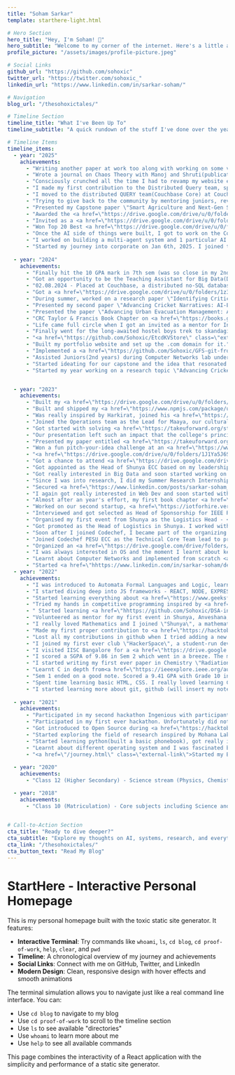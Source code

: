 ```yaml
---
title: "Soham Sarkar"
template: starthere-light.html

# Hero Section
hero_title: "Hey, I'm Soham! 👋"
hero_subtitle: "Welcome to my corner of the internet. Here's a little about my journey so far."
profile_picture: "/assets/images/profile-picture.jpeg"

# Social Links
github_url: "https://github.com/sohoxic"
twitter_url: "https://twitter.com/sohoxic_"
linkedin_url: "https://www.linkedin.com/in/sarkar-soham/"

# Navigation
blog_url: "/thesohoxictales/"

# Timeline Section
timeline_title: "What I've Been Up To"
timeline_subtitle: "A quick rundown of the stuff I've done over the years - my proof of work!"

# Timeline Items
timeline_items:
  - year: "2025"
    achievements:
      - "Writing another paper at work too along with working on some very interesting features in N1QL query."
      - "Wrote a journal on Chaos Theory with Manoj and Shruti(publication in progress) under <a href=\"https://scholar.google.com/citations?user=2satV70AAAAJ&hl=en\" class=\"external-link\"> Sudeepa ma'am <svg width=\"12\" height=\"12\" viewBox=\"0 0 24 24\" fill=\"none\" stroke=\"currentColor\" stroke-width=\"2\"><path d=\"M18 13v6a2 2 0 01-2 2H5a2 2 0 01-2-2V8a2 2 0 012-2h6M15 3h6v6M10 14L21 3\"/></svg></a>." 
      - "Consciously crunched all the time I had to revamp my website entirely, took initiative at work to document a \"GETTING STARTED WITH QUERY\" confluence page in order to help any newcomers joining to the query team because I faced challenges and felt the need for an extentive documentation."
      - "I made my first contribution to the Distributed Query team, spent almost 13-14 hours a day for a week trying to read/learn everything about the Distributed query engine, revisiting concepts from Automata and getting used to Golang and our codebase, doing anything everything to make it happen."
      - "I moved to the distributed QUERY team(Couchbase Core) at Couchbase. I was finally living the dream of almost every engineer interested in Systems, working on the query engine at a Database Company! I made it here, the feeling is surreal."
      - "Trying to give back to the community by mentoring juniors, reviewing resumes as placement season started. Last year around this time, I really felt the need for such mentorship but I couldn't find much help and paved my way on my own, that's when I decided to mentor as many as possible during their placement seasons."
      - "Presented my Capstone paper \"Smart Agriculture and Next-Gen Sustainability: Harnessing Big Data and Machine Learning for Carbon Sequestration Prediction with Blockchain-Powered Carbon Credit Trading\" at <a href=\"https://ict4sd.org/\" class=\"external-link\"> ICT4SD<svg width=\"12\" height=\"12\" viewBox=\"0 0 24 24\" fill=\"none\" stroke=\"currentColor\" stroke-width=\"2\"><path d=\"M18 13v6a2 2 0 01-2 2H5a2 2 0 01-2-2V8a2 2 0 012-2h6M15 3h6v6M10 14L21 3\"/></svg></a>."
      - "Awarded the <a href=\"https://drive.google.com/drive/u/0/folders/1oGZbwGbcurJIsEOc68cK-Tdrc3QeShaX\" class=\"external-link\"> Immense contribution to the Department, B.Tech 2021-2025 <svg width=\"12\" height=\"12\" viewBox=\"0 0 24 24\" fill=\"none\" stroke=\"currentColor\" stroke-width=\"2\"><path d=\"M18 13v6a2 2 0 01-2 2H5a2 2 0 01-2-2V8a2 2 0 012-2h6M15 3h6v6M10 14L21 3\"/></svg></a>. Collecting this award from <a href=\"https://scholar.google.com/citations?user=q-f3CEoAAAAJ&hl=en\" class=\"external-link\"> Arti ma'am <svg width=\"12\" height=\"12\" viewBox=\"0 0 24 24\" fill=\"none\" stroke=\"currentColor\" stroke-width=\"2\"><path d=\"M18 13v6a2 2 0 01-2 2H5a2 2 0 01-2-2V8a2 2 0 012-2h6M15 3h6v6M10 14L21 3\"/></svg></a> was one of the best things that happened in college. She has been my mentor and she's just amazing."
      - "Invited as a <a href=\"https://drive.google.com/drive/u/0/folders/1Hlu3Dw7yUoZKJ_rDWOQMaYmgj58NmmSM\" class=\"external-link\"> REVIEWER <svg width=\"12\" height=\"12\" viewBox=\"0 0 24 24\" fill=\"none\" stroke=\"currentColor\" stroke-width=\"2\"><path d=\"M18 13v6a2 2 0 01-2 2H5a2 2 0 01-2-2V8a2 2 0 012-2h6M15 3h6v6M10 14L21 3\"/></svg></a> for the International Conference on Computational Complexity and Intelligent Algorithms (IC3IA2025)."
      - "Won Top 20 Best <a href=\"https://drive.google.com/drive/u/0/folders/1LPf6gjDi4FOy-llIJIPneWLso1DYUpkI\" class=\"external-link\"> Capstone team <svg width=\"12\" height=\"12\" viewBox=\"0 0 24 24\" fill=\"none\" stroke=\"currentColor\" stroke-width=\"2\"><path d=\"M18 13v6a2 2 0 01-2 2H5a2 2 0 01-2-2V8a2 2 0 012-2h6M15 3h6v6M10 14L21 3\"/></svg></a>."
      - "Once the AI side of things were built, I got to work on the Control Plane of the database in order to integrate our project with the db. The coolest part was probably doind the build of the couchbase locally. I was actually building/working on the concepts which I used to be extremely interested in my Database and Big Data classes."
      - "I worked on building a multi-agent system and 1 particular AI Service(can't talk much about it until GA) under  <a href=\"https://www.linkedin.com/in/santosh-hegde-cb/\" class=\"external-link\"> Santosh Hedge<svg width=\"12\" height=\"12\" viewBox=\"0 0 24 24\" fill=\"none\" stroke=\"currentColor\" stroke-width=\"2\"><path d=\"M18 13v6a2 2 0 01-2 2H5a2 2 0 01-2-2V8a2 2 0 012-2h6M15 3h6v6M10 14L21 3\"/></svg></a>."
      - "Started my journey into corporate on Jan 6th, 2025. I joined the AI Team at <a href=\"https://www.couchbase.com/\" class=\"external-link\"> Couchbase<svg width=\"12\" height=\"12\" viewBox=\"0 0 24 24\" fill=\"none\" stroke=\"currentColor\" stroke-width=\"2\"><path d=\"M18 13v6a2 2 0 01-2 2H5a2 2 0 01-2-2V8a2 2 0 012-2h6M15 3h6v6M10 14L21 3\"/></svg></a>, a distributed no-SQL database company built for high performance/heavy workloads including AI workloads."
  
  - year: "2024"
    achievements:
      - "Finally hit the 10 GPA mark in 7th sem (was so close in my 2nd sem too but missed by 0.14)."
      - "Got an opportunity to be the Teaching Assistant for Big Data(Dist Sys) for the 3rd year students at PES University. This was a extremely skewed role and making it here was one of the most amazing feeling! (My Unfair advantage - Assignments and projects are extremely tough but I was one of the few in campus to solve everything without ever being plagiarised.)"
      - "02.08.2024 - Placed at Couchbase, a distributed no-SQL database company. This was everything I wanted, the only company I targetted to get in for more than a year, to explore systems specially distributed systems and the best thing that could happen was me working in a distributed database company. For any core systems guy, this is the dream place to be and to be very honest I couldn't imagine after I made it to the final round. Hands shivering, couldn't talk. The next morning I woke up not believing myself that I was placed."
      - "Got a <a href=\"https://drive.google.com/drive/u/0/folders/1z3w2MxLoaX_d91rVqDP0FRcpvucg83hk\" class=\"external-link\"> Summer Research Internship <svg width=\"12\" height=\"12\" viewBox=\"0 0 24 24\" fill=\"none\" stroke=\"currentColor\" stroke-width=\"2\"><path d=\"M18 13v6a2 2 0 01-2 2H5a2 2 0 01-2-2V8a2 2 0 012-2h6M15 3h6v6M10 14L21 3\"/></svg></a> at Indian Institute of Science (IISc) under <a href=\"https://mgmt.iisc.ac.in/shashi-jain/\" class=\"external-link\"> Dr. Shashi Jain <svg width=\"12\" height=\"12\" viewBox=\"0 0 24 24\" fill=\"none\" stroke=\"currentColor\" stroke-width=\"2\"><path d=\"M18 13v6a2 2 0 01-2 2H5a2 2 0 01-2-2V8a2 2 0 012-2h6M15 3h6v6M10 14L21 3\"/></svg></a> to work on Project Saathi: Empowering Rural Finance with Equitable Artificial Intelligence (AI), funded by the Gates Foundation. If somebody told the 19 year old me visiting IISC campus for the first time that I'd somebody get the opportunity to do research here, I wouldn't believe them. Dreams do come true!"
      - "During summer, worked on a research paper \"Identifying Critical Nodes in Complex Networks: A Study of Iterative Algorithms with 6LoWPAN RPL-powered Cooja\" taking up a special course on Contiki OS and presented it at ICTCS in December 2024."
      - "Presented my second paper \"Advancing Cricket Narratives: AI-Enhanced Advanced Journaling in the IPL Using Language Models\" at  IEEE CONECCT, Indian Institute of Science (IISc) Bangalore along with <a href=\"https://saiyashwanth.tech/\" class=\"external-link\"> Sai Yashwanth <svg width=\"12\" height=\"12\" viewBox=\"0 0 24 24\" fill=\"none\" stroke=\"currentColor\" stroke-width=\"2\"><path d=\"M18 13v6a2 2 0 01-2 2H5a2 2 0 01-2-2V8a2 2 0 012-2h6M15 3h6v6M10 14L21 3\"/></svg></a>."
      - "Presented the paper \"Advancing Urban Evacuation Management: A Real-Time, Adaptive Model Leveraging Cloud-Enabled Big Data and IoT Surveillance\" at  IEEE CONIT, 2024, along with <a href=\"https://sarthakskumar.com/\" class=\"external-link\"> Sarthak S Kumar <svg width=\"12\" height=\"12\" viewBox=\"0 0 24 24\" fill=\"none\" stroke=\"currentColor\" stroke-width=\"2\"><path d=\"M18 13v6a2 2 0 01-2 2H5a2 2 0 01-2-2V8a2 2 0 012-2h6M15 3h6v6M10 14L21 3\"/></svg></a> and guided by <a href=\"https://scholar.google.com/citations?user=7q3inAcAAAAJ&hl=en\" class=\"external-link\"> Animesh <svg width=\"12\" height=\"12\" viewBox=\"0 0 24 24\" fill=\"none\" stroke=\"currentColor\" stroke-width=\"2\"><path d=\"M18 13v6a2 2 0 01-2 2H5a2 2 0 01-2-2V8a2 2 0 012-2h6M15 3h6v6M10 14L21 3\"/></svg></a> sir."
      - "CRC Taylor & Francis Book Chapter on <a href=\"https://books.google.co.za/books?hl=en&lr=&id=C7M1EQAAQBAJ&oi=fnd&pg=PA169&ots=ebikooUVmS&sig=8zlLNO7jjHDZ4h5z2A_4iys2UT4&redir_esc=y#v=onepage&q&f=false\" class=\"external-link\"> 2D Nanomaterials for removal of gaseous air contaminants <svg width=\"12\" height=\"12\" viewBox=\"0 0 24 24\" fill=\"none\" stroke=\"currentColor\" stroke-width=\"2\"><path d=\"M18 13v6a2 2 0 01-2 2H5a2 2 0 01-2-2V8a2 2 0 012-2h6M15 3h6v6M10 14L21 3\"/></svg></a> finally came out."
      - "Life came full circle when I got an invited as a mentor for Ingenious, the flagship hackathon of PES university."
      - "Finally went for the long-awaited hostel boys trek to skandagiri, with our hostel being so strict we could manage to rent a few cars at mid-night and drive till the base of skandagiri, and though I was really tired mid-way and felt like giving up on the trek but my friends, they just pushed me to make it to the top and scream at the top of our voices, take shirtless pictures at the hill top."
      - "<a href=\"https://github.com/Sohoxic/EtcdKVStore\" class=\"external-link\"> Built a key-value store <svg width=\"12\" height=\"12\" viewBox=\"0 0 24 24\" fill=\"none\" stroke=\"currentColor\" stroke-width=\"2\"><path d=\"M18 13v6a2 2 0 01-2 2H5a2 2 0 01-2-2V8a2 2 0 012-2h6M15 3h6v6M10 14L21 3\"/></svg></a> using etcd for Cloud project."
      - "Built my portfolio website and set up the .com domain for it."
      - "Implemented a <a href=\"https://github.com/Sohoxic/GFS-git-from-scratch\" class=\"external-link\"> Version Control System <svg width=\"12\" height=\"12\" viewBox=\"0 0 24 24\" fill=\"none\" stroke=\"currentColor\" stroke-width=\"2\"><path d=\"M18 13v6a2 2 0 01-2 2H5a2 2 0 01-2-2V8a2 2 0 012-2h6M15 3h6v6M10 14L21 3\"/></svg></a> from scratch with features including repository setup, commits, and pushes to GitHub and had a really cool learning experience about Git internals (blobs, trees, commits etc.). "
      - "Assisted Juniors(2nd years) during Computer Networks lab under <a href=\"https://scholar.google.com/citations?user=7q3inAcAAAAJ&hl=en\" class=\"external-link\"> Animesh <svg width=\"12\" height=\"12\" viewBox=\"0 0 24 24\" fill=\"none\" stroke=\"currentColor\" stroke-width=\"2\"><path d=\"M18 13v6a2 2 0 01-2 2H5a2 2 0 01-2-2V8a2 2 0 012-2h6M15 3h6v6M10 14L21 3\"/></svg></a> sir."
      - "Started ideating for our capstone and the idea that resonated with my previous research works in chemistry was tackling with the amount of carbon dioxide content in the atmosphere and reducing the atmospheric pollution which leads towards a more greener and safer environment for people to live and breath in. <a href=\"https://www.canva.com/design/DAF_BuQnMi0/dcFTAOK9_mSfTI6RtXezMQ/edit?utm_content=DAF_BuQnMi0&utm_campaign=designshare&utm_medium=link2&utm_source=sharebutton\" class=\"external-link\"> Our idea <svg width=\"12\" height=\"12\" viewBox=\"0 0 24 24\" fill=\"none\" stroke=\"currentColor\" stroke-width=\"2\"><path d=\"M18 13v6a2 2 0 01-2 2H5a2 2 0 01-2-2V8a2 2 0 012-2h6M15 3h6v6M10 14L21 3\"/></svg></a> was to use machine learning and blockchain to enhance carbon sequestration and enable transparent carbon credit trading between farmers and industrialists for a sustainable, economically viable future."
      - "Started my year working on a research topic \"Advancing Cricket Narratives: AI-Enhanced Advanced Journaling in the IPL Using Language Models\" along with <a href=\"https://saiyashwanth.tech/\" class=\"external-link\"> Sai Yashwanth <svg width=\"12\" height=\"12\" viewBox=\"0 0 24 24\" fill=\"none\" stroke=\"currentColor\" stroke-width=\"2\"><path d=\"M18 13v6a2 2 0 01-2 2H5a2 2 0 01-2-2V8a2 2 0 012-2h6M15 3h6v6M10 14L21 3\"/></svg></a>"


  - year: "2023"
    achievements:
      - "Built my <a href=\"https://drive.google.com/drive/u/0/folders/1LPf6gjDi4FOy-llIJIPneWLso1DYUpkI\" class=\"external-link\"> Capstone team <svg width=\"12\" height=\"12\" viewBox=\"0 0 24 24\" fill=\"none\" stroke=\"currentColor\" stroke-width=\"2\"><path d=\"M18 13v6a2 2 0 01-2 2H5a2 2 0 01-2-2V8a2 2 0 012-2h6M15 3h6v6M10 14L21 3\"/></svg></a> with Aditya Poddar, Ananya Hegde and Shravya Reddy. We were really determined to work under Animesh sir, and it's not easy getting him as the guide for Capstone because almost the entire college would want to work under him. We had proved ourselves to be worth taking the risk and having us under him."
      - "Built and shipped my <a href=\"https://www.npmjs.com/package/use-formflow\" class=\"external-link\"> first npm package(use-formflow) <svg width=\"12\" height=\"12\" viewBox=\"0 0 24 24\" fill=\"none\" stroke=\"currentColor\" stroke-width=\"2\"><path d=\"M18 13v6a2 2 0 01-2 2H5a2 2 0 01-2-2V8a2 2 0 012-2h6M15 3h6v6M10 14L21 3\"/></svg></a> from scratch during my week-ends. It is a custom hook that provides an abstraction for managing form states, validation, and submissions. It simplifies the process of handling form inputs and reduces boilerplate for developers." 
      - "Was really inspired by Harkirat, joined his <a href=\"https://100xdevs.com/\" class=\"external-link\"> cohort <svg width=\"12\" height=\"12\" viewBox=\"0 0 24 24\" fill=\"none\" stroke=\"currentColor\" stroke-width=\"2\"><path d=\"M18 13v6a2 2 0 01-2 2H5a2 2 0 01-2-2V8a2 2 0 012-2h6M15 3h6v6M10 14L21 3\"/></svg></a> and that's one of the best investments I've done till date. Learnt everything about the web, how the internet works, docker, deploying applications etc. Learnt about Design Patterns and implemented that while I built <a href=\"https://github.com/Sohoxic/One-Stop-Shop\" class=\"external-link\"> One-Stop-Shop <svg width=\"12\" height=\"12\" viewBox=\"0 0 24 24\" fill=\"none\" stroke=\"currentColor\" stroke-width=\"2\"><path d=\"M18 13v6a2 2 0 01-2 2H5a2 2 0 01-2-2V8a2 2 0 012-2h6M15 3h6v6M10 14L21 3\"/></svg></a>, a full-stack application ." 
      - "Joined the Operations team as the Lead for Maaya, our cultural fest but soon dropped out due to clash of timings and events with Shunya and my integrity did not allow me to just hold a position without working hard for it, I still kept supporting the team from the backend."
      - "Got started with solving <a href=\"https://takeuforward.org/strivers-a2z-dsa-course/strivers-a2z-dsa-course-sheet-2/\" class=\"external-link\"> Striver's A2Z sheet <svg width=\"12\" height=\"12\" viewBox=\"0 0 24 24\" fill=\"none\" stroke=\"currentColor\" stroke-width=\"2\"><path d=\"M18 13v6a2 2 0 01-2 2H5a2 2 0 01-2-2V8a2 2 0 012-2h6M15 3h6v6M10 14L21 3\"/></svg></a> for DSA."
      - "Our presentation left such an impact that the college's principal requested me to give a talk to the 3rd and 4th-year students. I was more than happy to share my insights on opensource, and in-depth about version control systems, and also provide guidance on building a strong LinkedIn profile and networking with professionals worldwide."
      - "Presented my paper entitled <a href=\"https://takeuforward.org/strivers-a2z-dsa-course/strivers-a2z-dsa-course-sheet-2/\" class=\"external-link\"> Enhancing Electromagnetic Compatibility with Polyaniline using MnO2 <svg width=\"12\" height=\"12\" viewBox=\"0 0 24 24\" fill=\"none\" stroke=\"currentColor\" stroke-width=\"2\"><path d=\"M18 13v6a2 2 0 01-2 2H5a2 2 0 01-2-2V8a2 2 0 012-2h6M15 3h6v6M10 14L21 3\"/></svg></a> National Conference On Recent Trends in Smart Materials (NCRTSM) at King's College, Tamil Nadu.  What made this experience even more special is that I was the only undergraduate student presenting amongst a group of accomplished PhD students."
      - "Won a fun pitch-your-idea challenge at an <a href=\"https://www.linkedin.com/posts/sarkar-soham_talktomeabout-speednetworking-group-activity-7103623782728105985-9INM?utm_source=share&utm_medium=member_desktop&rcm=ACoAADecRt4BzWqZFw-pNrYYgZ7VoI0NBujCCH8\" class=\"external-link\"> an invite-only meetup <svg width=\"12\" height=\"12\" viewBox=\"0 0 24 24\" fill=\"none\" stroke=\"currentColor\" stroke-width=\"2\"><path d=\"M18 13v6a2 2 0 01-2 2H5a2 2 0 01-2-2V8a2 2 0 012-2h6M15 3h6v6M10 14L21 3\"/></svg></a> organized by Bluelearn, an edtech and social learning startup valued at ₹86.4 Cr. I got to meet a lot of high-agency people, including Bluelearn’s founders, Harish and Shreyans!."
      - "<a href=\"https://drive.google.com/drive/u/0/folders/1J1Ya5J6SM9qSk6TajV9Q5vN9uygGHemb\" class=\"external-link\"> Visited the data center <svg width=\"12\" height=\"12\" viewBox=\"0 0 24 24\" fill=\"none\" stroke=\"currentColor\" stroke-width=\"2\"><path d=\"M18 13v6a2 2 0 01-2 2H5a2 2 0 01-2-2V8a2 2 0 012-2h6M15 3h6v6M10 14L21 3\"/></svg></a> at NetApp's Hoody campus in Bangalore. When I was learning about databases, I was really fascinated to once visit a data centers. Uff this was such an experience."
      - "Got a chance to attend <a href=\"https://drive.google.com/drive/u/0/folders/11qupJNo0LyT4P7KVYRzWPL2sRNvh8OZf\" class=\"external-link\"> the MITC Engineering Confluence 2023 <svg width=\"12\" height=\"12\" viewBox=\"0 0 24 24\" fill=\"none\" stroke=\"currentColor\" stroke-width=\"2\"><path d=\"M18 13v6a2 2 0 01-2 2H5a2 2 0 01-2-2V8a2 2 0 012-2h6M15 3h6v6M10 14L21 3\"/></svg></a>, where I had the privilege of visiting Moog Aircraft, a globally renowned company specializing in precision control components and systems."
      - "Got appointed as the Head of Shunya ECC based on my leadership skills, which include taking ownership of work, giving people due diligence, being reliable and also based on my performance in the team(from being an unknown club to being one of the most popular clubs on EC campus, what started from a 5-7 member team had grown to over a hundred member team)."
      - "Got really interested in Big Data and soon started working on the paper \"Advancing Urban Evacuation Management: A Real-Time, Adaptive Model Leveraging Cloud-Enabled Big Data and IoT Surveillance\" along with <a href=\"https://sarthakskumar.com/\" class=\"external-link\"> Sarthak S Kumar <svg width=\"12\" height=\"12\" viewBox=\"0 0 24 24\" fill=\"none\" stroke=\"currentColor\" stroke-width=\"2\"><path d=\"M18 13v6a2 2 0 01-2 2H5a2 2 0 01-2-2V8a2 2 0 012-2h6M15 3h6v6M10 14L21 3\"/></svg></a> under <a href=\"https://scholar.google.com/citations?user=7q3inAcAAAAJ&hl=en\" class=\"external-link\"> Animesh <svg width=\"12\" height=\"12\" viewBox=\"0 0 24 24\" fill=\"none\" stroke=\"currentColor\" stroke-width=\"2\"><path d=\"M18 13v6a2 2 0 01-2 2H5a2 2 0 01-2-2V8a2 2 0 012-2h6M15 3h6v6M10 14L21 3\"/></svg></a> sir."
      - "Since I was into research, I did my Summer Research Internship at <a href=\"https://www.linkedin.com/company/starc-pesu/posts/?feedView=all\" class=\"external-link\"> Sports Technology And Analytics Research Centre(STARC) <svg width=\"12\" height=\"12\" viewBox=\"0 0 24 24\" fill=\"none\" stroke=\"currentColor\" stroke-width=\"2\"><path d=\"M18 13v6a2 2 0 01-2 2H5a2 2 0 01-2-2V8a2 2 0 012-2h6M15 3h6v6M10 14L21 3\"/></svg></a>, Bengaluru and worked on building Machine Learning models to analyse characteristics of ice hockey players and teams through the use of statistics and machine learning tools to understand the effects on their performance. I was exploring the field of Machine Learning too, trying my hands on anything everything and seeing that interests me the most."
      - "Secured <a href=\"https://www.linkedin.com/posts/sarkar-soham_greetings-everyone-i-am-thrilled-to-share-activity-7058738681615958016-MlEX?utm_source=share&utm_medium=member_desktop&rcm=ACoAADecRt4BzWqZFw-pNrYYgZ7VoI0NBujCCH8\" class=\"external-link\"> the 3rd position <svg width=\"12\" height=\"12\" viewBox=\"0 0 24 24\" fill=\"none\" stroke=\"currentColor\" stroke-width=\"2\"><path d=\"M18 13v6a2 2 0 01-2 2H5a2 2 0 01-2-2V8a2 2 0 012-2h6M15 3h6v6M10 14L21 3\"/></svg></a> in the flagship hackathon, Ingenious, organized by PES University, EC Campus. Finally getting the long awaited win. In 2021, we were in top 10 and won the most unique project award in our first year but could not make it to the top 3  and was really disheartened but we kept working and chasing our goal and here we were in 2023, winning the podium. I was really proud of myself."
      - "I again got really interested in Web Dev and soon started with  <a href=\"https://www.theodinproject.com/\" class=\"external-link\"> the Odin Project <svg width=\"12\" height=\"12\" viewBox=\"0 0 24 24\" fill=\"none\" stroke=\"currentColor\" stroke-width=\"2\"><path d=\"M18 13v6a2 2 0 01-2 2H5a2 2 0 01-2-2V8a2 2 0 012-2h6M15 3h6v6M10 14L21 3\"/></svg></a>. "
      - "Almost after an year's effort, my first book chapter <a href=\"https://books.google.co.za/books?hl=en&lr=&id=C7M1EQAAQBAJ&oi=fnd&pg=PA169&ots=ebikooUVmS&sig=8zlLNO7jjHDZ4h5z2A_4iys2UT4&redir_esc=y#v=onepage&q&f=false\" class=\"external-link\"> 2D Nanomaterials for removal of gaseous air contaminants <svg width=\"12\" height=\"12\" viewBox=\"0 0 24 24\" fill=\"none\" stroke=\"currentColor\" stroke-width=\"2\"><path d=\"M18 13v6a2 2 0 01-2 2H5a2 2 0 01-2-2V8a2 2 0 012-2h6M15 3h6v6M10 14L21 3\"/></svg></a> got accepted in the reputed TAYLOR AND FRANCIS."
      - "Worked on our second startup, <a href=\"https://iotforhire.vercel.app/\" class=\"external-link\"> IoTforHire <svg width=\"12\" height=\"12\" viewBox=\"0 0 24 24\" fill=\"none\" stroke=\"currentColor\" stroke-width=\"2\"><path d=\"M18 13v6a2 2 0 01-2 2H5a2 2 0 01-2-2V8a2 2 0 012-2h6M15 3h6v6M10 14L21 3\"/></svg></a>, where I led the complete tech execution—from choosing the right architecture and building the core system as the CTO. IoTforHire provided reliable IoT components to college students for rent with the convenience of on campus one-day delivery. We serviced 58 orders in just the first 10 days."
      - "Interviewed and got selected as Head of Sponsorship for IEEE RAS(Robotics and Automation Society)"
      - "Organised my first event from Shunya as the Logistics Head - <a href=\"https://drive.google.com/drive/folders/1rkOnMjpgRDvw_yGfsZKQ9UEcBpctV7vX\" class=\"external-link\"> Qubitrix <svg width=\"12\" height=\"12\" viewBox=\"0 0 24 24\" fill=\"none\" stroke=\"currentColor\" stroke-width=\"2\"><path d=\"M18 13v6a2 2 0 01-2 2H5a2 2 0 01-2-2V8a2 2 0 012-2h6M15 3h6v6M10 14L21 3\"/></svg></a>(10-hour ideathon), the flagship event."
      - "Got promoted as the Head of Logistics in Shunya. I worked with the club heads to prepare the budget and ensure all logistical arrangements for the event."
      - "Soon after I joined Codechef, I became part of the organizing team for a 2-hour coding challenge, where I helped plan and ensure smooth execution for all participants."
      - "Joined Codechef PESU ECC as the Technical Core Team lead to provide guidance and support to a team of tech enthusiasts in building and maintaining a website for a club."
      - "Organized an <a href=\"https://drive.google.com/drive/folders/1ih3GbMe3kx5goDi80I3AYcxs7zpYPeBy\" class=\"external-link\"> Outreach <svg width=\"12\" height=\"12\" viewBox=\"0 0 24 24\" fill=\"none\" stroke=\"currentColor\" stroke-width=\"2\"><path d=\"M18 13v6a2 2 0 01-2 2H5a2 2 0 01-2-2V8a2 2 0 012-2h6M15 3h6v6M10 14L21 3\"/></svg></a> program to visit a government-aided school Adopted under PES University in Bangalore to teach mathematics in a fun and interactive way. This was one of the best time I had during college."
      - "I was always interested in OS and the moment I learnt about kernels, I came back home from college and built <a href=\"https://github.com/Sohoxic/LinEx\" class=\"external-link\"> A simple Linux Kernel Module <svg width=\"12\" height=\"12\" viewBox=\"0 0 24 24\" fill=\"none\" stroke=\"currentColor\" stroke-width=\"2\"><path d=\"M18 13v6a2 2 0 01-2 2H5a2 2 0 01-2-2V8a2 2 0 012-2h6M15 3h6v6M10 14L21 3\"/></svg></a> that lists all the currently running processes in the system and their corresponding states (2024: I am glad to know a lot of peers and later juniors found this repository helpful)."
      - "Learnt about Computer Networks and implemented from scratch <a href=\"https://github.com/Sohoxic/Connectify\" class=\"external-link\"> A File Transfer Protocol (FTP) system <svg width=\"12\" height=\"12\" viewBox=\"0 0 24 24\" fill=\"none\" stroke=\"currentColor\" stroke-width=\"2\"><path d=\"M18 13v6a2 2 0 01-2 2H5a2 2 0 01-2-2V8a2 2 0 012-2h6M15 3h6v6M10 14L21 3\"/></svg></a> for file transfer between multiple clients and the server over a network."
      - "Started <a href=\"hhttps://www.linkedin.com/in/sarkar-soham/details/experience/1635530246610/single-media-viewer/?profileId=ACoAADecRt4BzWqZFw-pNrYYgZ7VoI0NBujCCH8\" class=\"external-link\"> internship in Marketing <svg width=\"12\" height=\"12\" viewBox=\"0 0 24 24\" fill=\"none\" stroke=\"currentColor\" stroke-width=\"2\"><path d=\"M18 13v6a2 2 0 01-2 2H5a2 2 0 01-2-2V8a2 2 0 012-2h6M15 3h6v6M10 14L21 3\"/></svg></a>  at My Captain, NSRCEL- IIM Bangalore Incubated Company"
  - year: "2022"
    achievements:
      - "I was introduced to Automata Formal Languages and Logic, learnt all about NFA, DFA, Regular grammer, Context Free grammer, and most importantly about Turing Machines and it excited me like nothing else before. This ignited in me the passion and love for systems. Scored 100/100 scaled down to 50/50 in mid terms and later got a perfect 10 pointer in AFLL."
      - "I started diving deep into JS frameworks - REACT, NODE, EXPRESS and built my own video streaming platform- <a href=\"https://playris.netlify.app/\" class=\"external-link\"> Playris <svg width=\"12\" height=\"12\" viewBox=\"0 0 24 24\" fill=\"none\" stroke=\"currentColor\" stroke-width=\"2\"><path d=\"M18 13v6a2 2 0 01-2 2H5a2 2 0 01-2-2V8a2 2 0 012-2h6M15 3h6v6M10 14L21 3\"/></svg></a>."
      - "Started learning everything about <a href=\"https://www.geeksforgeeks.org/courses/cpp-programming-basic-to-advanced\" class=\"external-link\"> Data Structures <svg width=\"12\" height=\"12\" viewBox=\"0 0 24 24\" fill=\"none\" stroke=\"currentColor\" stroke-width=\"2\"><path d=\"M18 13v6a2 2 0 01-2 2H5a2 2 0 01-2-2V8a2 2 0 012-2h6M15 3h6v6M10 14L21 3\"/></svg></a>(not problem solving but knowing core data structures, any every data structure that was there) in cpp in details."
      - "Tried my hands in competitive programming inspired by <a href=\"https://www.linkedin.com/in/yuvraj-sakshith-5005a421b/?originalSubdomain=in\" class=\"external-link\"> Yuvraj <svg width=\"12\" height=\"12\" viewBox=\"0 0 24 24\" fill=\"none\" stroke=\"currentColor\" stroke-width=\"2\"><path d=\"M18 13v6a2 2 0 01-2 2H5a2 2 0 01-2-2V8a2 2 0 012-2h6M15 3h6v6M10 14L21 3\"/></svg></a>. It really gave the adrenaline rush but didn't continue for long because I was more interested in building something."
      - " Started learning <a href=\"hhttps://github.com/Sohoxic/DSA-in-C\" class=\"external-link\"> Data Structures in C, <svg width=\"12\" height=\"12\" viewBox=\"0 0 24 24\" fill=\"none\" stroke=\"currentColor\" stroke-width=\"2\"><path d=\"M18 13v6a2 2 0 01-2 2H5a2 2 0 01-2-2V8a2 2 0 012-2h6M15 3h6v6M10 14L21 3\"/></svg></a>  although people hated C but I enjoyed writing code in C more than writing in python because Linux Kernel was written in C and I used to fancy Linux very much(I still do) plus the level of memory manipulation you can do in C, you can't do it to that extent in any other high level languages like python."
      - "Volunteered as mentor for my first event in Shunya, Anveshana, an ideathon where I mentored government school students."
      - "I really loved Mathematics and I joined \"Shunya\", a mathematics and research oriented club."
      - "Made my first proper contribution to <a href=\"https://hacktoberfest.com/\" class=\"external-link\"> Hacktoberfest <svg width=\"12\" height=\"12\" viewBox=\"0 0 24 24\" fill=\"none\" stroke=\"currentColor\" stroke-width=\"2\"><path d=\"M18 13v6a2 2 0 01-2 2H5a2 2 0 01-2-2V8a2 2 0 012-2h6M15 3h6v6M10 14L21 3\"/></svg></a>. I contributed to projects in IOT and Web Dev."
      - "Lost all my contributions in github when I tried adding a new email and removing my primary email(big blunder). Soon created my new account with my personal email id."
      - "I joined my first ever club \"HackerSpace\", a student-run developer community with an Open-Source wing at the start of my 3rd semester. <a href=\"https://\" class=\"external-link\"> Interesting Story on how I joined <svg width=\"12\" height=\"12\" viewBox=\"0 0 24 24\" fill=\"none\" stroke=\"currentColor\" stroke-width=\"2\"><path d=\"M18 13v6a2 2 0 01-2 2H5a2 2 0 01-2-2V8a2 2 0 012-2h6M15 3h6v6M10 14L21 3\"/></svg></a>."
      - "I visited IISC Bangalore for a <a href=\"https://drive.google.com/drive/folders/1rv5KzT-Jlc0Z-7G1itMC_mObkf_yv0NL\" class=\"external-link\"> Machine Learning workshop <svg width=\"12\" height=\"12\" viewBox=\"0 0 24 24\" fill=\"none\" stroke=\"currentColor\" stroke-width=\"2\"><path d=\"M18 13v6a2 2 0 01-2 2H5a2 2 0 01-2-2V8a2 2 0 012-2h6M15 3h6v6M10 14L21 3\"/></svg></a> and it was a dream come true moment. Also on the very same day, I was asked to attend my Junior batch's orientation where I would be honoured by our Chancellor, Dr M.R Doreswamy on being in the <a href=\"https://INSERTTHEAWARD\" class=\"external-link\"> Top 3 Student <svg width=\"12\" height=\"12\" viewBox=\"0 0 24 24\" fill=\"none\" stroke=\"currentColor\" stroke-width=\"2\"><path d=\"M18 13v6a2 2 0 01-2 2H5a2 2 0 01-2-2V8a2 2 0 012-2h6M15 3h6v6M10 14L21 3\"/></svg></a> academically but unfortunately I had to miss this. I sometimes regret but back then being in IISC was the dream."
      - "I scored a SGPA of 9.86 in Sem 2 which went in a breeze. The most fun part about sem 2 was learning C."
      - "I started writing my first ever paper in Chemistry \"Radiation Pollution and it's impacts on living creatures in and around Bangalore\" and much later presented it(<a href=\"https://drive.google.com/drive/folders/1h_C3xpq5LB-G_FRKeCiBYhGBhRIN50OO\" class=\"external-link\"> Link <svg width=\"12\" height=\"12\" viewBox=\"0 0 24 24\" fill=\"none\" stroke=\"currentColor\" stroke-width=\"2\"><path d=\"M18 13v6a2 2 0 01-2 2H5a2 2 0 01-2-2V8a2 2 0 012-2h6M15 3h6v6M10 14L21 3\"/></svg></a>)."
      - "Learnt C in depth from<a href=\"https://ieeexplore.ieee.org/author/37089811856\" class=\"external-link\"> Sreenath sir <svg width=\"12\" height=\"12\" viewBox=\"0 0 24 24\" fill=\"none\" stroke=\"currentColor\" stroke-width=\"2\"><path d=\"M18 13v6a2 2 0 01-2 2H5a2 2 0 01-2-2V8a2 2 0 012-2h6M15 3h6v6M10 14L21 3\"/></svg></a> and he was an wonderful professor. I focused much on writing code and understanding the jargons."
      - "Sem 1 ended on a good note. Scored a 9.41 GPA with Grade 10 in Engineering Physics and Engineering Electrical."
      - "Spent time learning basic HTML, CSS. I really loved learning C, picked up the \"The C Programming Language\" by Dennis Ritchie, the creator of C language. C Notes(will insert my notes here.)"
      - "I started learning more about git, github (will insert my notes here)."
  
  - year: "2021"
    achievements:
      - "Participated in my second hackathon Ingenious with participants across South India and made it to top 10(the youngest team to make it) and got mentioned as the \"Most Unique Project\" (<a href=\"https://drive.google.com/drive/u/0/folders/1qCDTuwdt3MP__d0Nt4OsVNQpZnH-AWoV\" class=\"external-link\"> Check out! <svg width=\"12\" height=\"12\" viewBox=\"0 0 24 24\" fill=\"none\" stroke=\"currentColor\" stroke-width=\"2\"><path d=\"M18 13v6a2 2 0 01-2 2H5a2 2 0 01-2-2V8a2 2 0 012-2h6M15 3h6v6M10 14L21 3\"/></svg></a>). This was a win for us and the mentors really boosted us to work on our idea."
      - "Participated in my first ever hackathon. Unfortunately did not make it to the podiums (<a href=\"https://drive.google.com/drive/u/0/folders/1_qrhJKc2HMUAmH1PdU0KIoYj60bsT0_C\" class=\"external-link\"> Check out! <svg width=\"12\" height=\"12\" viewBox=\"0 0 24 24\" fill=\"none\" stroke=\"currentColor\" stroke-width=\"2\"><path d=\"M18 13v6a2 2 0 01-2 2H5a2 2 0 01-2-2V8a2 2 0 012-2h6M15 3h6v6M10 14L21 3\"/></svg></a>)."
      - "Got introduced to Open Source during <a href=\"https://hacktoberfest.com/\" class=\"external-link\"> Hacktoberfest <svg width=\"12\" height=\"12\" viewBox=\"0 0 24 24\" fill=\"none\" stroke=\"currentColor\" stroke-width=\"2\"><path d=\"M18 13v6a2 2 0 01-2 2H5a2 2 0 01-2-2V8a2 2 0 012-2h6M15 3h6v6M10 14L21 3\"/></svg></a> by none other than <a href=\"https://rowjee.com\" class=\"external-link\"> Anirudh Rowjee <svg width=\"12\" height=\"12\" viewBox=\"0 0 24 24\" fill=\"none\" stroke=\"currentColor\" stroke-width=\"2\"><path d=\"M18 13v6a2 2 0 01-2 2H5a2 2 0 01-2-2V8a2 2 0 012-2h6M15 3h6v6M10 14L21 3\"/></svg></a>. Life changed here onwards!"
      - "Started exploring the field of research inspired by Mohana Lakshmi ma'am, read literature in quantum physics but couldn't continue unfortunately."
      - "Started learning python(built a basic phonebook), got really interested in Quantum physics (Thanks to <a href=\"https://staff.pes.edu/nm1396/\" class=\"external-link\">Dr. Mohana Lakshmi<svg width=\"12\" height=\"12\" viewBox=\"0 0 24 24\" fill=\"none\" stroke=\"currentColor\" stroke-width=\"2\"><path d=\"M18 13v6a2 2 0 01-2 2H5a2 2 0 01-2-2V8a2 2 0 012-2h6M15 3h6v6M10 14L21 3\"/></svg></a>)."
      - "Learnt about different operating system and I was fascinated by Linux so I installed Linux(PopOS) into my system as soon as I bought my new laptop. It was so much fun using the terminal to do most of the stuff."
      - "<a href=\"/journey.html\" class=\"external-link\">Started my Bachelor's in Computer Science and moved to Bengaluru <svg width=\"12\" height=\"12\" viewBox=\"0 0 24 24\" fill=\"none\" stroke=\"currentColor\" stroke-width=\"2\"><path d=\"M18 13v6a2 2 0 01-2 2H5a2 2 0 01-2-2V8a2 2 0 012-2h6M15 3h6v6M10 14L21 3\"/></svg></a> (the best decision of my life, thanks to BABA.)"
  
  - year: "2020"
    achievements:
      - "Class 12 (Higher Secondary) - Science stream (Physics, Chemistry, Mathematics) - 94%"

  - year: "2018"
    achievements:
      - "Class 10 (Matriculation) - Core subjects including Science and Mathematics - 95%"
     

# Call-to-Action Section
cta_title: "Ready to dive deeper?"
cta_subtitle: "Explore my thoughts on AI, systems, research, and everything in between."
cta_link: "/thesohoxictales/"
cta_button_text: "Read My Blog"
---
```


# StartHere - Interactive Personal Homepage

This is my personal homepage built with the toxic static site generator. It features:

- **Interactive Terminal**: Try commands like `whoami`, `ls`, `cd blog`, `cd proof-of-work`, `help`, `clear`, and `pwd`
- **Timeline**: A chronological overview of my journey and achievements
- **Social Links**: Connect with me on GitHub, Twitter, and LinkedIn
- **Modern Design**: Clean, responsive design with hover effects and smooth animations

The terminal simulation allows you to navigate just like a real command line interface. You can:
- Use `cd blog` to navigate to my blog
- Use `cd proof-of-work` to scroll to the timeline section
- Use `ls` to see available "directories"
- Use `whoami` to learn more about me
- Use `help` to see all available commands

This page combines the interactivity of a React application with the simplicity and performance of a static site generator. 